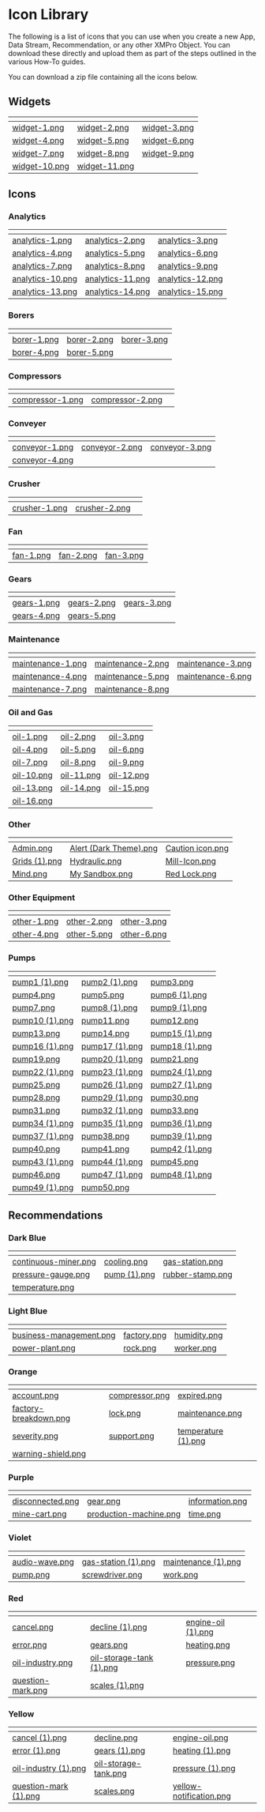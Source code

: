 # Icon Library

The following is a list of icons that you can use when you create a new App, Data Stream, Recommendation, or any other XMPro Object. You can download these directly and upload them as part of the steps outlined in the various How-To guides.

You can download a zip file containing all the icons below.

<!-- unsupported tag removed -->

## Widgets

<table data-header-hidden><thead><tr><th data-type="files"></th><th data-type="files"></th><th data-type="files"></th></tr></thead><tbody><tr><td><a href="../.gitbook/assets/widget-1.png">widget-1.png</a></td><td><a href="../.gitbook/assets/widget-2.png">widget-2.png</a></td><td><a href="../.gitbook/assets/widget-3.png">widget-3.png</a></td></tr><tr><td><a href="../.gitbook/assets/widget-4.png">widget-4.png</a></td><td><a href="../.gitbook/assets/widget-5.png">widget-5.png</a></td><td><a href="../.gitbook/assets/widget-6.png">widget-6.png</a></td></tr><tr><td><a href="../.gitbook/assets/widget-7.png">widget-7.png</a></td><td><a href="../.gitbook/assets/widget-8.png">widget-8.png</a></td><td><a href="../.gitbook/assets/widget-9.png">widget-9.png</a></td></tr><tr><td><a href="../.gitbook/assets/widget-10.png">widget-10.png</a></td><td><a href="../.gitbook/assets/widget-11.png">widget-11.png</a></td><td></td></tr></tbody></table>

## Icons

### Analytics

<table data-header-hidden><thead><tr><th data-type="files"></th><th data-type="files"></th><th data-type="files"></th></tr></thead><tbody><tr><td><a href="../.gitbook/assets/analytics-1.png">analytics-1.png</a></td><td><a href="../.gitbook/assets/analytics-2.png">analytics-2.png</a></td><td><a href="../.gitbook/assets/analytics-3.png">analytics-3.png</a></td></tr><tr><td><a href="../.gitbook/assets/analytics-4.png">analytics-4.png</a></td><td><a href="../.gitbook/assets/analytics-5.png">analytics-5.png</a></td><td><a href="../.gitbook/assets/analytics-6.png">analytics-6.png</a></td></tr><tr><td><a href="../.gitbook/assets/analytics-7.png">analytics-7.png</a></td><td><a href="../.gitbook/assets/analytics-8.png">analytics-8.png</a></td><td><a href="../.gitbook/assets/analytics-9.png">analytics-9.png</a></td></tr><tr><td><a href="../.gitbook/assets/analytics-10.png">analytics-10.png</a></td><td><a href="../.gitbook/assets/analytics-11.png">analytics-11.png</a></td><td><a href="../.gitbook/assets/analytics-12.png">analytics-12.png</a></td></tr><tr><td><a href="../.gitbook/assets/analytics-13.png">analytics-13.png</a></td><td><a href="../.gitbook/assets/analytics-14.png">analytics-14.png</a></td><td><a href="../.gitbook/assets/analytics-15.png">analytics-15.png</a></td></tr></tbody></table>

### Borers

<table data-header-hidden><thead><tr><th data-type="files"></th><th data-type="files"></th><th data-type="files"></th></tr></thead><tbody><tr><td><a href="../.gitbook/assets/borer-1.png">borer-1.png</a></td><td><a href="../.gitbook/assets/borer-2.png">borer-2.png</a></td><td><a href="../.gitbook/assets/borer-3.png">borer-3.png</a></td></tr><tr><td><a href="../.gitbook/assets/borer-4.png">borer-4.png</a></td><td><a href="../.gitbook/assets/borer-5.png">borer-5.png</a></td><td></td></tr></tbody></table>

### Compressors

<table data-header-hidden><thead><tr><th data-type="files"></th><th data-type="files"></th><th data-type="files"></th></tr></thead><tbody><tr><td><a href="../.gitbook/assets/compressor-1.png">compressor-1.png</a></td><td><a href="../.gitbook/assets/compressor-2.png">compressor-2.png</a></td><td></td></tr></tbody></table>

### Conveyer

<table data-header-hidden><thead><tr><th data-type="files"></th><th data-type="files"></th><th data-type="files"></th></tr></thead><tbody><tr><td><a href="../.gitbook/assets/conveyor-1.png">conveyor-1.png</a></td><td><a href="../.gitbook/assets/conveyor-2.png">conveyor-2.png</a></td><td><a href="../.gitbook/assets/conveyor-3.png">conveyor-3.png</a></td></tr><tr><td><a href="../.gitbook/assets/conveyor-4.png">conveyor-4.png</a></td><td></td><td></td></tr></tbody></table>

### Crusher

<table data-header-hidden><thead><tr><th data-type="files"></th><th data-type="files"></th><th data-type="files"></th></tr></thead><tbody><tr><td><a href="../.gitbook/assets/crusher-1.png">crusher-1.png</a></td><td><a href="../.gitbook/assets/crusher-2.png">crusher-2.png</a></td><td></td></tr></tbody></table>

### Fan

<table data-header-hidden><thead><tr><th data-type="files"></th><th data-type="files"></th><th data-type="files"></th></tr></thead><tbody><tr><td><a href="../.gitbook/assets/fan-1.png">fan-1.png</a></td><td><a href="../.gitbook/assets/fan-2.png">fan-2.png</a></td><td><a href="../.gitbook/assets/fan-3.png">fan-3.png</a></td></tr></tbody></table>

### Gears

<table data-header-hidden><thead><tr><th data-type="files"></th><th data-type="files"></th><th data-type="files"></th></tr></thead><tbody><tr><td><a href="../.gitbook/assets/gears-1.png">gears-1.png</a></td><td><a href="../.gitbook/assets/gears-2.png">gears-2.png</a></td><td><a href="../.gitbook/assets/gears-3.png">gears-3.png</a></td></tr><tr><td><a href="../.gitbook/assets/gears-4.png">gears-4.png</a></td><td><a href="../.gitbook/assets/gears-5.png">gears-5.png</a></td><td></td></tr></tbody></table>

### Maintenance

<table data-header-hidden><thead><tr><th data-type="files"></th><th data-type="files"></th><th data-type="files"></th></tr></thead><tbody><tr><td><a href="../.gitbook/assets/maintenance-1.png">maintenance-1.png</a></td><td><a href="../.gitbook/assets/maintenance-2.png">maintenance-2.png</a></td><td><a href="../.gitbook/assets/maintenance-3.png">maintenance-3.png</a></td></tr><tr><td><a href="../.gitbook/assets/maintenance-4.png">maintenance-4.png</a></td><td><a href="../.gitbook/assets/maintenance-5.png">maintenance-5.png</a></td><td><a href="../.gitbook/assets/maintenance-6.png">maintenance-6.png</a></td></tr><tr><td><a href="../.gitbook/assets/maintenance-7.png">maintenance-7.png</a></td><td><a href="../.gitbook/assets/maintenance-8.png">maintenance-8.png</a></td><td></td></tr></tbody></table>

### Oil and Gas

<table data-header-hidden><thead><tr><th data-type="files"></th><th data-type="files"></th><th data-type="files"></th></tr></thead><tbody><tr><td><a href="../.gitbook/assets/oil-1.png">oil-1.png</a></td><td><a href="../.gitbook/assets/oil-2.png">oil-2.png</a></td><td><a href="../.gitbook/assets/oil-3.png">oil-3.png</a></td></tr><tr><td><a href="../.gitbook/assets/oil-4.png">oil-4.png</a></td><td><a href="../.gitbook/assets/oil-5.png">oil-5.png</a></td><td><a href="../.gitbook/assets/oil-6.png">oil-6.png</a></td></tr><tr><td><a href="../.gitbook/assets/oil-7.png">oil-7.png</a></td><td><a href="../.gitbook/assets/oil-8.png">oil-8.png</a></td><td><a href="../.gitbook/assets/oil-9.png">oil-9.png</a></td></tr><tr><td><a href="../.gitbook/assets/oil-10.png">oil-10.png</a></td><td><a href="../.gitbook/assets/oil-11.png">oil-11.png</a></td><td><a href="../.gitbook/assets/oil-12.png">oil-12.png</a></td></tr><tr><td><a href="../.gitbook/assets/oil-13.png">oil-13.png</a></td><td><a href="../.gitbook/assets/oil-14.png">oil-14.png</a></td><td><a href="../.gitbook/assets/oil-15.png">oil-15.png</a></td></tr><tr><td><a href="../.gitbook/assets/oil-16.png">oil-16.png</a></td><td></td><td></td></tr></tbody></table>

### Other

<table data-header-hidden><thead><tr><th data-type="files"></th><th data-type="files"></th><th data-type="files"></th></tr></thead><tbody><tr><td><a href="../.gitbook/assets/Admin.png">Admin.png</a></td><td><a href="../.gitbook/assets/Alert (Dark Theme).png">Alert (Dark Theme).png</a></td><td><a href="../.gitbook/assets/Caution icon.png">Caution icon.png</a></td></tr><tr><td><a href="../.gitbook/assets/Grids (1).png">Grids (1).png</a></td><td><a href="../.gitbook/assets/Hydraulic.png">Hydraulic.png</a></td><td><a href="../.gitbook/assets/Mill-Icon.png">Mill-Icon.png</a></td></tr><tr><td><a href="../.gitbook/assets/Mind.png">Mind.png</a></td><td><a href="../.gitbook/assets/My Sandbox.png">My Sandbox.png</a></td><td><a href="../.gitbook/assets/Red Lock.png">Red Lock.png</a></td></tr></tbody></table>

### Other Equipment

<table data-header-hidden><thead><tr><th data-type="files"></th><th data-type="files"></th><th data-type="files"></th></tr></thead><tbody><tr><td><a href="../.gitbook/assets/other-1.png">other-1.png</a></td><td><a href="../.gitbook/assets/other-2.png">other-2.png</a></td><td><a href="../.gitbook/assets/other-3.png">other-3.png</a></td></tr><tr><td><a href="../.gitbook/assets/other-4.png">other-4.png</a></td><td><a href="../.gitbook/assets/other-5.png">other-5.png</a></td><td><a href="../.gitbook/assets/other-6.png">other-6.png</a></td></tr></tbody></table>

### Pumps

<table data-header-hidden><thead><tr><th data-type="files"></th><th data-type="files"></th><th data-type="files"></th></tr></thead><tbody><tr><td><a href="../.gitbook/assets/pump1 (1).png">pump1 (1).png</a></td><td><a href="../.gitbook/assets/pump2 (1).png">pump2 (1).png</a></td><td><a href="../.gitbook/assets/pump3.png">pump3.png</a></td></tr><tr><td><a href="../.gitbook/assets/pump4.png">pump4.png</a></td><td><a href="../.gitbook/assets/pump5.png">pump5.png</a></td><td><a href="../.gitbook/assets/pump6 (1).png">pump6 (1).png</a></td></tr><tr><td><a href="../.gitbook/assets/pump7.png">pump7.png</a></td><td><a href="../.gitbook/assets/pump8 (1).png">pump8 (1).png</a></td><td><a href="../.gitbook/assets/pump9 (1).png">pump9 (1).png</a></td></tr><tr><td><a href="../.gitbook/assets/pump10 (1).png">pump10 (1).png</a></td><td><a href="../.gitbook/assets/pump11.png">pump11.png</a></td><td><a href="../.gitbook/assets/pump12.png">pump12.png</a></td></tr><tr><td><a href="../.gitbook/assets/pump13.png">pump13.png</a></td><td><a href="../.gitbook/assets/pump14.png">pump14.png</a></td><td><a href="../.gitbook/assets/pump15 (1).png">pump15 (1).png</a></td></tr><tr><td><a href="../.gitbook/assets/pump16 (1).png">pump16 (1).png</a></td><td><a href="../.gitbook/assets/pump17 (1).png">pump17 (1).png</a></td><td><a href="../.gitbook/assets/pump18 (1).png">pump18 (1).png</a></td></tr><tr><td><a href="../.gitbook/assets/pump19.png">pump19.png</a></td><td><a href="../.gitbook/assets/pump20 (1).png">pump20 (1).png</a></td><td><a href="../.gitbook/assets/pump21.png">pump21.png</a></td></tr><tr><td><a href="../.gitbook/assets/pump22 (1).png">pump22 (1).png</a></td><td><a href="../.gitbook/assets/pump23 (1).png">pump23 (1).png</a></td><td><a href="../.gitbook/assets/pump24 (1).png">pump24 (1).png</a></td></tr><tr><td><a href="../.gitbook/assets/pump25.png">pump25.png</a></td><td><a href="../.gitbook/assets/pump26 (1).png">pump26 (1).png</a></td><td><a href="../.gitbook/assets/pump27 (1).png">pump27 (1).png</a></td></tr><tr><td><a href="../.gitbook/assets/pump28.png">pump28.png</a></td><td><a href="../.gitbook/assets/pump29 (1).png">pump29 (1).png</a></td><td><a href="../.gitbook/assets/pump30.png">pump30.png</a></td></tr><tr><td><a href="../.gitbook/assets/pump31.png">pump31.png</a></td><td><a href="../.gitbook/assets/pump32 (1).png">pump32 (1).png</a></td><td><a href="../.gitbook/assets/pump33.png">pump33.png</a></td></tr><tr><td><a href="../.gitbook/assets/pump34 (1).png">pump34 (1).png</a></td><td><a href="../.gitbook/assets/pump35 (1).png">pump35 (1).png</a></td><td><a href="../.gitbook/assets/pump36 (1).png">pump36 (1).png</a></td></tr><tr><td><a href="../.gitbook/assets/pump37 (1).png">pump37 (1).png</a></td><td><a href="../.gitbook/assets/pump38.png">pump38.png</a></td><td><a href="../.gitbook/assets/pump39 (1).png">pump39 (1).png</a></td></tr><tr><td><a href="../.gitbook/assets/pump40.png">pump40.png</a></td><td><a href="../.gitbook/assets/pump41.png">pump41.png</a></td><td><a href="../.gitbook/assets/pump42 (1).png">pump42 (1).png</a></td></tr><tr><td><a href="../.gitbook/assets/pump43 (1).png">pump43 (1).png</a></td><td><a href="../.gitbook/assets/pump44 (1).png">pump44 (1).png</a></td><td><a href="../.gitbook/assets/pump45.png">pump45.png</a></td></tr><tr><td><a href="../.gitbook/assets/pump46.png">pump46.png</a></td><td><a href="../.gitbook/assets/pump47 (1).png">pump47 (1).png</a></td><td><a href="../.gitbook/assets/pump48 (1).png">pump48 (1).png</a></td></tr><tr><td><a href="../.gitbook/assets/pump49 (1).png">pump49 (1).png</a></td><td><a href="../.gitbook/assets/pump50.png">pump50.png</a></td><td></td></tr></tbody></table>

## Recommendations

### Dark Blue

<table data-header-hidden><thead><tr><th data-type="files"></th><th data-type="files"></th><th data-type="files"></th></tr></thead><tbody><tr><td><a href="../.gitbook/assets/continuous-miner.png">continuous-miner.png</a></td><td><a href="../.gitbook/assets/cooling.png">cooling.png</a></td><td><a href="../.gitbook/assets/gas-station.png">gas-station.png</a></td></tr><tr><td><a href="../.gitbook/assets/pressure-gauge.png">pressure-gauge.png</a></td><td><a href="../.gitbook/assets/pump (1).png">pump (1).png</a></td><td><a href="../.gitbook/assets/rubber-stamp.png">rubber-stamp.png</a></td></tr><tr><td><a href="../.gitbook/assets/temperature.png">temperature.png</a></td><td></td><td></td></tr></tbody></table>

### Light Blue

<table data-header-hidden><thead><tr><th data-type="files"></th><th data-type="files"></th><th data-type="files"></th></tr></thead><tbody><tr><td><a href="../.gitbook/assets/business-management.png">business-management.png</a></td><td><a href="../.gitbook/assets/factory.png">factory.png</a></td><td><a href="../.gitbook/assets/humidity.png">humidity.png</a></td></tr><tr><td><a href="../.gitbook/assets/power-plant.png">power-plant.png</a></td><td><a href="../.gitbook/assets/rock.png">rock.png</a></td><td><a href="../.gitbook/assets/worker.png">worker.png</a></td></tr></tbody></table>

### Orange

<table data-header-hidden><thead><tr><th data-type="files"></th><th data-type="files"></th><th data-type="files"></th></tr></thead><tbody><tr><td><a href="../.gitbook/assets/account.png">account.png</a></td><td><a href="../.gitbook/assets/compressor.png">compressor.png</a></td><td><a href="../.gitbook/assets/expired.png">expired.png</a></td></tr><tr><td><a href="../.gitbook/assets/factory-breakdown.png">factory-breakdown.png</a></td><td><a href="../.gitbook/assets/lock.png">lock.png</a></td><td><a href="../.gitbook/assets/maintenance.png">maintenance.png</a></td></tr><tr><td><a href="../.gitbook/assets/severity.png">severity.png</a></td><td><a href="../.gitbook/assets/support.png">support.png</a></td><td><a href="../.gitbook/assets/temperature (1).png">temperature (1).png</a></td></tr><tr><td><a href="../.gitbook/assets/warning-shield.png">warning-shield.png</a></td><td></td><td></td></tr></tbody></table>

### Purple

<table data-header-hidden><thead><tr><th data-type="files"></th><th data-type="files"></th><th data-type="files"></th></tr></thead><tbody><tr><td><a href="../.gitbook/assets/disconnected.png">disconnected.png</a></td><td><a href="../.gitbook/assets/gear.png">gear.png</a></td><td><a href="../.gitbook/assets/information.png">information.png</a></td></tr><tr><td><a href="../.gitbook/assets/mine-cart.png">mine-cart.png</a></td><td><a href="../.gitbook/assets/production-machine.png">production-machine.png</a></td><td><a href="../.gitbook/assets/time.png">time.png</a></td></tr></tbody></table>

### Violet

<table data-header-hidden><thead><tr><th data-type="files"></th><th data-type="files"></th><th data-type="files"></th></tr></thead><tbody><tr><td><a href="../.gitbook/assets/audio-wave.png">audio-wave.png</a></td><td><a href="../.gitbook/assets/gas-station (1).png">gas-station (1).png</a></td><td><a href="../.gitbook/assets/maintenance (1).png">maintenance (1).png</a></td></tr><tr><td><a href="../.gitbook/assets/pump.png">pump.png</a></td><td><a href="../.gitbook/assets/screwdriver.png">screwdriver.png</a></td><td><a href="../.gitbook/assets/work.png">work.png</a></td></tr></tbody></table>

### Red

<table data-header-hidden><thead><tr><th data-type="files"></th><th data-type="files"></th><th data-type="files"></th></tr></thead><tbody><tr><td><a href="../.gitbook/assets/cancel.png">cancel.png</a></td><td><a href="../.gitbook/assets/decline (1).png">decline (1).png</a></td><td><a href="../.gitbook/assets/engine-oil (1).png">engine-oil (1).png</a></td></tr><tr><td><a href="../.gitbook/assets/error.png">error.png</a></td><td><a href="../.gitbook/assets/gears.png">gears.png</a></td><td><a href="../.gitbook/assets/heating.png">heating.png</a></td></tr><tr><td><a href="../.gitbook/assets/oil-industry.png">oil-industry.png</a></td><td><a href="../.gitbook/assets/oil-storage-tank (1).png">oil-storage-tank (1).png</a></td><td><a href="../.gitbook/assets/pressure.png">pressure.png</a></td></tr><tr><td><a href="../.gitbook/assets/question-mark.png">question-mark.png</a></td><td><a href="../.gitbook/assets/scales (1).png">scales (1).png</a></td><td></td></tr></tbody></table>

### Yellow

<table data-header-hidden><thead><tr><th data-type="files"></th><th data-type="files"></th><th data-type="files"></th></tr></thead><tbody><tr><td><a href="../.gitbook/assets/cancel (1).png">cancel (1).png</a></td><td><a href="../.gitbook/assets/decline.png">decline.png</a></td><td><a href="../.gitbook/assets/engine-oil.png">engine-oil.png</a></td></tr><tr><td><a href="../.gitbook/assets/error (1).png">error (1).png</a></td><td><a href="../.gitbook/assets/gears (1).png">gears (1).png</a></td><td><a href="../.gitbook/assets/heating (1).png">heating (1).png</a></td></tr><tr><td><a href="../.gitbook/assets/oil-industry (1).png">oil-industry (1).png</a></td><td><a href="../.gitbook/assets/oil-storage-tank.png">oil-storage-tank.png</a></td><td><a href="../.gitbook/assets/pressure (1).png">pressure (1).png</a></td></tr><tr><td><a href="../.gitbook/assets/question-mark (1).png">question-mark (1).png</a></td><td><a href="../.gitbook/assets/scales.png">scales.png</a></td><td><a href="../.gitbook/assets/yellow-notification.png">yellow-notification.png</a></td></tr></tbody></table>


